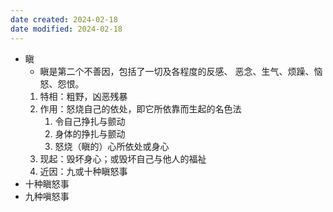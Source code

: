 ```yaml
---
date created: 2024-02-18
date modified: 2024-02-18
---
```

- 瞋 
    - 瞋是第二个不善因，包括了一切及各程度的反感、 恶念、生气、烦躁、恼怒、怨恨。
    1. 特相：粗野，凶恶残暴
    2. 作用：怒烧自己的依处，即它所依靠而生起的名色法
        1. 令自己挣扎与颤动
        2. 身体的挣扎与颤动
        3. 怒烧（瞋的）心所依处或身心
    3. 现起：毁坏身心；或毁坏自己与他人的福祉
    4. 近因：九或十种瞋怒事
- 十种瞋怒事
- 九种嗔怒事
